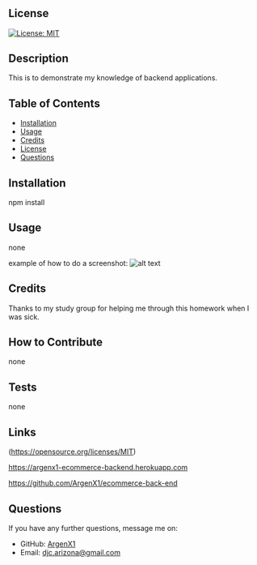 # <E-commerce Back End>

## License

[![License: MIT](https://img.shields.io/badge/License-MIT-yellow.svg)](https://opensource.org/licenses/MIT)

## Description

 This is to demonstrate my knowledge of backend applications.

 ## Table of Contents

 - [Installation](#installation)
 - [Usage](#usage)
 - [Credits](#credits)
 - [License](#license)
 - [Questions](#questions)

 ## Installation

 npm install

 ## Usage

 none
 
 example of how to do a screenshot:
 ![alt text](assets/images/screenshot.png)

 ## Credits

 Thanks to my study group for helping me through this homework when I was sick.


 ## How to Contribute

 none

 ## Tests

 none

 ## Links

 (https://opensource.org/licenses/MIT)

 https://argenx1-ecommerce-backend.herokuapp.com
 
 https://github.com/ArgenX1/ecommerce-back-end
 
 ## Questions

 If you have any further questions, message me on:

  - GitHub: [ArgenX1](https://github.com/ArgenX1)
  - Email: djc.arizona@gmail.com
 